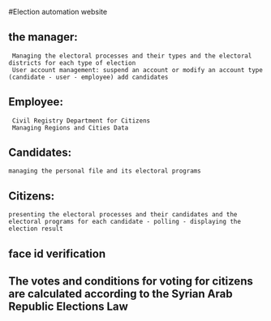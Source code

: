 #Election automation website

  ## the manager:
     Managing the electoral processes and their types and the electoral districts for each type of election
     User account management: suspend an account or modify an account type (candidate - user - employee) add candidates
  ## Employee: 
     Civil Registry Department for Citizens
     Managing Regions and Cities Data
  ## Candidates: 
    managing the personal file and its electoral programs
  ## Citizens: 
    presenting the electoral processes and their candidates and the electoral programs for each candidate - polling - displaying the election result
  ## face id verification
  ## The votes and conditions for voting for citizens are calculated according to the Syrian Arab Republic Elections Law
